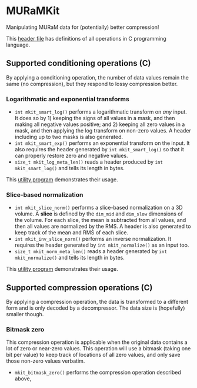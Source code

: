 # MURaMKit
Manipulating MURaM data for (potentially) better compression! 

This [header file](https://github.com/shaomeng/MURaMKit/blob/main/include/MURaMKit_CAPI.h) has definitions of all operations in C programming language.

## Supported conditioning operations (C)
By applying a conditioning operation, the number of data values remain the same (no compression), but they respond to lossy compression better.

### Logarithmatic and exponential transforms
- `int mkit_smart_log()` performs a logarithmatic transform on _any_ input. It does so by 1) keeping the signs of all values in a mask, and then making all negative values positive; and 2) keeping all zero values in a mask, and then applying the log transform on non-zero values. A header including up to two masks is also generated.
- `int mkit_smart_exp()` performs an exponential transform on the input. It also requires the header generated by `int mkit_smart_log()` so that it can properly restore zero and negative values.
- `size_t mkit_log_meta_len()` reads a header produced by `int mkit_smart_log()` and tells its length in bytes. 

This [utility program](https://github.com/shaomeng/MURaMKit/blob/main/utilities/smart_log.c) demonstrates their usage.

### Slice-based normalization
- `int mkit_slice_norm()` performs a slice-based normalization on a 3D volume. A **slice** is defined by the `dim_mid` and `dim_slow` dimensions of the volume. For each slice, the mean is subtracted from all values, and then all values are normalized by the RMS. A header is also generated to keep track of the mean and RMS of each slice.
- `int mkit_inv_slice_norm()` performs an inverse normalization. It requires the header generated by `int mkit_normalize()` as an input too.
- `size_t mkit_norm_meta_len()` reads a header generated by `int mkit_normalize()` and tells its length in bytes.

This [utility program](https://github.com/shaomeng/MURaMKit/blob/main/utilities/slice_norm.c) demonstrates their usage.

## Supported compression operations (C)
By applying a compression operation, the data is transformed to a different form and is only decoded by a decompressor. The data size is (hopefully) smaller though.

### Bitmask zero 
This compression operation is applicable when the original data contains a lot of zero or near-zero values. 
This operation will use a bitmask (taking one bit per value) to keep track of locations of all zero values, and only save those non-zero values verbatim. 
- `mkit_bitmask_zero()` performs the compression operation described above, 
